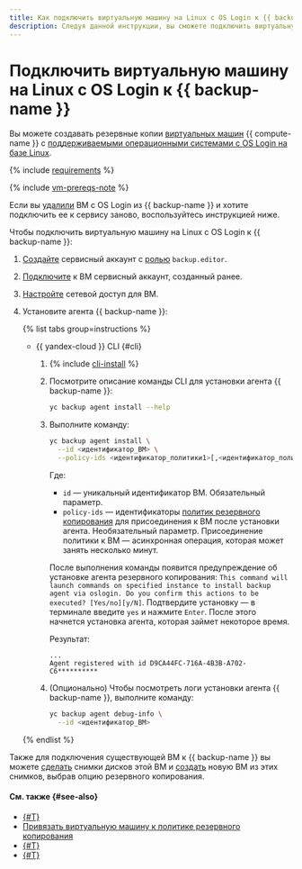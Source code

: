 ```yaml
---
title: Как подключить виртуальную машину на Linux с OS Login к {{ backup-full-name }}
description: Следуя данной инструкции, вы сможете подключить виртуальную машину на Linux с OS Login к {{ backup-name }}.
---
```


# Подключить виртуальную машину на Linux с OS Login к {{ backup-name }}

Вы можете создавать резервные копии [виртуальных машин](../../compute/concepts/vm.md) {{ compute-name }} c [поддерживаемыми операционными системами с OS Login на базе Linux](../concepts/vm-connection.md#linux).

{% include [requirements](../../_includes/backup/requirements.md) %}

{% include [vm-prereqs-note](../../_includes/backup/vm-prereqs-note.md) %}

Если вы [удалили](delete-vm.md) ВМ с OS Login из {{ backup-name }} и хотите подключить ее к сервису заново, воспользуйтесь инструкцией ниже.

Чтобы подключить виртуальную машину на Linux с OS Login к {{ backup-name }}:

1. [Создайте](../../iam/operations/sa/create.md) сервисный аккаунт с [ролью](../security/index.md#backup-editor) `backup.editor`.
1. [Подключите](../../compute/operations/vm-control/vm-update.md) к ВМ сервисный аккаунт, созданный ранее.
1. [Настройте](../concepts/vm-connection.md#vm-network-access) сетевой доступ для ВМ.
1. Установите агента {{ backup-name }}:

   {% list tabs group=instructions %}

   - {{ yandex-cloud }} CLI {#cli}

     1. {% include [cli-install](../../_includes/cli-install.md) %}
     1. Посмотрите описание команды CLI для установки агента {{ backup-name }}:

        ```bash
        yc backup agent install --help
        ```

     1. Выполните команду:

        ```bash
        yc backup agent install \
          --id <идентификатор_ВМ> \
          --policy-ids <идентификатор_политики1>[,<идентификатор_политики2>]
        ```

        Где:

        * `id` — уникальный идентификатор ВМ. Обязательный параметр.
        * `policy-ids` — идентификаторы [политик резервного копирования](../concepts/policy.md) для присоединения к ВМ после установки агента. Необязательный параметр. Присоединение политики к ВМ — асинхронная операция, которая может занять несколько минут.

        После выполнения команды появится предупреждение об установке агента резервного копирования: `This command will launch commands on specified instance to install backup agent via oslogin. Do you confirm this actions to be executed? [Yes/no][y/N]`. Подтвердите установку — в терминале введите `yes` и нажмите `Enter`. После этого начнется установка агента, которая займет некоторое время.

        Результат:

        ```text
        ...
        Agent registered with id D9CA44FC-716A-4B3B-A702-C6**********
        ```

     1. (Опционально) Чтобы посмотреть логи установки агента {{ backup-name }}, выполните команду:

         ```bash
         yc backup agent debug-info \
           --id <идентификатор_ВМ>
         ```

   {% endlist %}

Также для подключения существующей ВМ к {{ backup-name }} вы можете [сделать](../../compute/operations/disk-control/create-snapshot.md) снимки дисков этой ВМ и [создать](../../compute/operations/vm-create/create-from-snapshots.md) новую ВМ из этих снимков, выбрав опцию резервного копирования.

#### См. также {#see-also}

* [{#T}](create-vm.md)
* [Привязать виртуальную машину к политике резервного копирования](./policy-vm/update.md#update-vm-list)
* [{#T}](./policy-vm/create.md)
* [{#T}](./backup-vm/recover.md)
